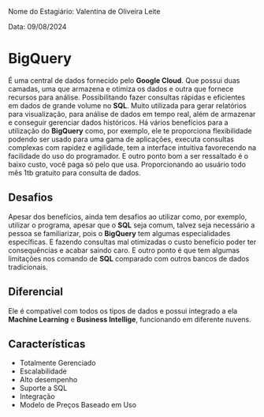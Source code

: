 Nome do Estagiário: Valentina de Oliveira Leite

Data: 09/08/2024

# BigQuery
 
É uma central de dados fornecido pelo __Google Cloud__. Que possui duas camadas, uma que armazena e otimiza os dados e outra que fornece recursos para análise. Possibilitando fazer consultas rápidas e eficientes em dados de grande volume no __SQL__. Muito utilizada para gerar relatórios para visualização, para análise de dados em tempo real, além de armazenar e conseguir gerenciar dados históricos. Há vários benefícios para a utilização do __BigQuery__ como, por exemplo, ele te proporciona flexibilidade podendo ser usado para uma gama de aplicações, executa consultas complexas com rapidez e agilidade, tem a interface intuitiva favorecendo na facilidade do uso do programador. E outro ponto bom a ser ressaltado é o baixo custo, você paga só pelo que usa. Proporcionando ao usuário todo mês 1tb gratuito para consulta de dados. 

## Desafios 

Apesar dos benefícios, ainda tem desafios ao utilizar como, por exemplo, utilizar o programa, apesar que o __SQL__ seja comum, talvez seja necessário a pessoa se familiarizar, pois o __BigQuery__ tem algumas especialidades específicas. E fazendo consultas mal otimizadas o custo benefício poder ter consequências e acabar saindo caro. E outro ponto é que tem algumas limitações nos comando de __SQL__ comparado com outros bancos de dados tradicionais. 


## Diferencial 

Ele é compatível com todos os tipos de dados e possui integrado a ela __Machine Learning__ e __Business Intellige__, funcionando em diferente nuvens.

## Características 
* Totalmente Gerenciado 
* Escalabilidade 
* Alto desempenho 
* Suporte a SQL
* Integração 
* Modelo de Preços Baseado em Uso